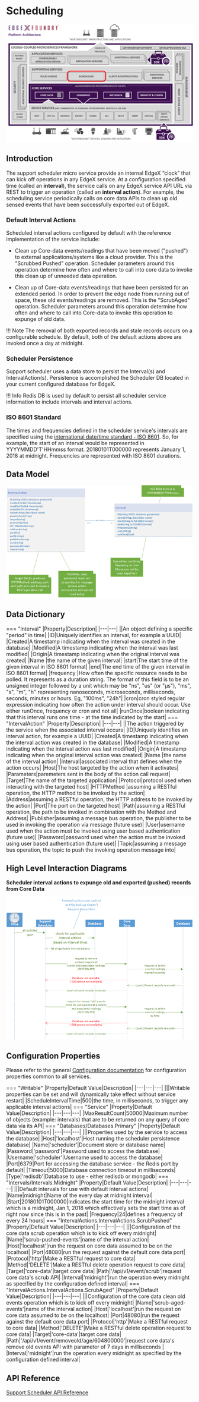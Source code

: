 # Scheduling

![image](EdgeX_SupportingServicesScheduling.png)

## Introduction

The support scheduler micro service provide an internal EdgeX “clock” that can kick off operations in any EdgeX service.  At a configuration specified time (called an **interval**), the service calls on any EdgeX service API URL via REST to trigger an operation (called an **interval action**).  For example, the scheduling service periodically calls on core data APIs to clean up old sensed events that have been successfully exported out of EdgeX.

### Default Interval Actions

Scheduled interval actions configured by default with the reference implementation of the service include:

- Clean up Core-data events/readings that have been moved ("pushed") to external applications/systems like a cloud provider. This is the "Scrubbed Pushed" operation. Scheduler parameters around this operation determine how often and where to call into core data to invoke this clean up of unneeded data operation.

- Clean up of Core-data events/readings that have been persisted for an extended period. In order to prevent the edge node from running out of space, these old events/readings are removed. This is the "ScrubAged" operation. Scheduler parameters around this operation determine how often and where to call into Core-data to invoke this operation to expunge of old data.

!!! Note
    The removal of both exported records and stale records occurs on a configurable schedule. By default, both of the default actions above are invoked once a day at midnight.

### Scheduler Persistence

Support scheduler uses a data store to persist the Interval(s) and IntervalAction(s). Persistence is accomplished the Scheduler DB located
in your current configured database for EdgeX.

!!! Info
    Redis DB is used by default to persist all scheduler service information to include intervals and interval actions.

### ISO 8601 Standard

The times and frequencies defined in the scheduler service's intervals are specified using the [international date/time standard - ISO 8601](https://en.wikipedia.org/wiki/ISO_8601).  So, for example, the start of an interval would be represented in YYYYMMDD'T'HHmmss format.  20180101T000000 represents January 1, 2018 at midnight.  Frequencies are represented with ISO 8601 durations. 

## Data Model

![image](EdgeX_SupportSchedulerModel.png)

## Data Dictionary

=== "Interval"
    |Property|Description|
    |---|---|
    ||An object defining a specific "period" in time|
    |ID|Uniquely identifies an interval, for example a UUID|
    |Created|A timestamp indicating when the interval was created in the database|
  	|Modified|A timestamp indicating when the interval was last modified|
	  |Origin|A timestamp indicating when the original interval was created|
    |Name |the name of the given interval|
    |start|The start time of the given interval in ISO 8601 format|
    |end|The end time of the given interval in ISO 8601 format|
    |frequency |How often the specific resource needs to be polled. It represents as a duration string. The format of this field is to be an unsigned integer followed by a unit which may be "ns", "us" (or "µs"), "ms", "s", "m", "h" representing nanoseconds, microseconds, milliseconds, seconds, minutes or hours. Eg, "100ms", "24h"|
    |cron|cron styled regular expression indicating how often the action under interval should occur.  Use either runOnce, frequency or cron and not all|
    |runOnce|boolean indicating that this interval runs one time - at the time indicated by the start|
=== "IntervalAction"
    |Property|Description|
    |---|---|
    ||The action triggered by the service when the associated interval occurs|
    |ID|Uniquely identifies an interval action, for example a UUID|
    |Created|A timestamp indicating when the interval action was created in the database|
  	|Modified|A timestamp indicating when the interval action was last modified|
	  |Origin|A timestamp indicating when the original interval action was created|
    |Name |the name of the interval action|
    |Interval|associated interval that defines when the action occurs|
    |Host|The host targeted by the action when it activates|
    |Parameters|paremeters sent in the body of the action call request|
    |Target|The name of the targeted application|
    |Protocol|protocol used when interacting with the targeted host|
    |HTTPMethod |assuming a RESTful operation, the HTTP method to be invoked by the action|
    |Address|assuming a RESTful operation, the HTTP address to be invoked by the action|
    |Port|The port on the targeted host|
    |Path|assuming a RESTful operation, the path to be invoked in combination with the Method and Address|
    |Publisher|assuming a message bus operation, the publisher to be used in invoking the operation via message (future use)|
    |User|username used when the action must be invoked using user based authentication (future use)|
    |Password|password used when the action must be invoked using user based authentication (future use)|
    |Topic|assuming a message bus operation, the topic to push the invoking operation message into|

## High Level Interaction Diagrams

**Scheduler interval actions to expunge old and exported (pushed) records from Core Data**

![image](EdgeX_CoreDataCleanUp.png)

## Configuration Properties

Please refer to the general [Configuration documentation](../../configuration/Ch-Configuration.md#configuration-properties) for configuration properties common to all services.

=== "Writable"
    |Property|Default Value|Description|
    |---|---|---|
    |||Writable properties can be set and will dynamically take effect without service restart|
    |ScheduleIntervalTime|500|the time, in milliseconds, to trigger any applicable interval actions|
=== "Service"
    |Property|Default Value|Description|
    |---|---|---|
    |MaxResultCount|50000|Maximum number of objects (example: intervals) that are to be returned on any query of core data via its API|
=== "Databases/Databases.Primary"
    |Property|Default Value|Description|
    |---|---|---|
    |||Properties used by the service to access the database|
    |Host|'localhost'|Host running the scheduler persistence database|
    |Name|'scheduler'|Document store or database name|
    |Password|'password'|Password used to access the database|
    |Username|'scheduler'|Username used to access the database|
    |Port|6379|Port for accessing the database service - the Redis port by default|
    |Timeout|5000|Database connection timeout in milliseconds|
    |Type|'redisdb'|Database to use - either redisdb or mongodb|
=== "Intervals/Intervals.Midnight"
    |Property|Default Value|Description|
    |---|---|---|
    |||Default intervals for use with default interval actions|
    |Name|midnight|Name of the every day at midnight interval|
    |Start|20180101T000000|Indicates the start time for the midnight interval which is a midnight, Jan 1, 2018 which effectively sets the start time as of right now since this is in the past|
    |Frequency|24|defines a frequency of every 24 hours|
=== "IntervalActions.IntervalActions.ScrubPushed"
    |Property|Default Value|Description|
    |---|---|---|
    |||Configuration of the core data scrub operation which is to kick off every midnight|
    |Name|'scrub-pushed-events'|name of the interval action|
    |Host|'localhost'|run the request on core data assumed to be on the localhost|
    |Port|48080|run the request against the default core data port|
    |Protocol|'http'|Make a RESTful request to core data|
    |Method|'DELETE'|Make a RESTful delete operation request to core data|
    |Target|'core-data'|target core data|
    |Path|'/api/v1/event/scrub'|request core data's scrub API|
    |Interval|'midnight'|run the operation every midnight as specified by the configuration defined interval|
=== "IntervalActions.IntervalActions.ScrubAged"
    |Property|Default Value|Description|
    |---|---|---|
    |||Configuration of the core data clean old events operation which is to kick off every midnight|
    |Name|'scrub-aged-events'|name of the interval action|
    |Host|'localhost'|run the request on core data assumed to be on the localhost|
    |Port|48080|run the request against the default core data port|
    |Protocol|'http'|Make a RESTful request to core data|
    |Method|'DELETE'|Make a RESTful delete operation request to core data|
    |Target|'core-data'|target core data|
    |Path|'/api/v1/event/removeold/age/604800000'|request core data's remove old events API with parameter of 7 days in milliseconds |
    |Interval|'midnight'|run the operation every midnight as specified by the configuration defined interval|


## API Reference
[Support Scheduler API Reference](../../../api/support/Ch-APISupportScheduler.md)